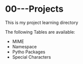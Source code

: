 # 00---Projects
This is my project learning directory

The following Tables are available:
  - MIME
  - Namespace
  - Pytho Packages
  - Special Characters

